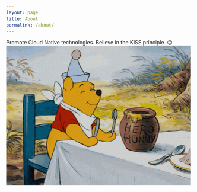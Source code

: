 ```yaml
---
layout: page
title: About
permalink: /about/
---
```


Promote Cloud Native technologies. Believe in the KISS principle. 🙃
![she](images/aboutgif.gif)


